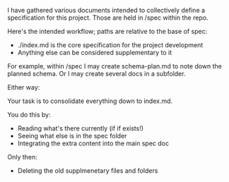 I have gathered various documents intended to collectively define a specification for this project. Those are held in /spec within the repo.

Here's the intended workflow; paths are relative to the base of spec:

- ./index.md is the core specification for the project development 
- Anything else can be considered supplementary to it

For example, within /spec I may create schema-plan.md to note down the planned schema. Or I may create several docs in a subfolder.

Either way:

Your task is to consolidate everything down to index.md.

You do this by:

- Reading what's there currently (if if exists!) 
- Seeing what else is in the spec folder 
- Integrating the extra content into the main spec doc 

Only then:

- Deleting the old supplmenetary files and folders

